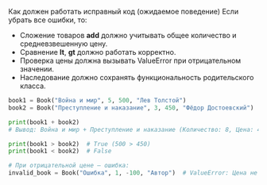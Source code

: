 Как должен работать исправный код (ожидаемое поведение)
Если убрать все ошибки, то:

- Сложение товаров __add__ должно учитывать общее количество и средневзвешенную цену.
- Сравнение __lt__, __gt__ должно работать корректно.
- Проверка цены должна вызывать ValueError при отрицательном значении.
- Наследование должно сохранять функциональность родительского класса.


```python
book1 = Book("Война и мир", 5, 500, "Лев Толстой")
book2 = Book("Преступление и наказание", 3, 450, "Фёдор Достоевский")

print(book1 + book2)
# Вывод: Война и мир + Преступление и наказание (Количество: 8, Цена: 481.25)

print(book1 > book2)  # True (500 > 450)
print(book1 < book2)  # False

# При отрицательной цене — ошибка:
invalid_book = Book("Ошибка", 1, -100, "Автор")  # ValueError: Цена не может быть меньше нуля!
```